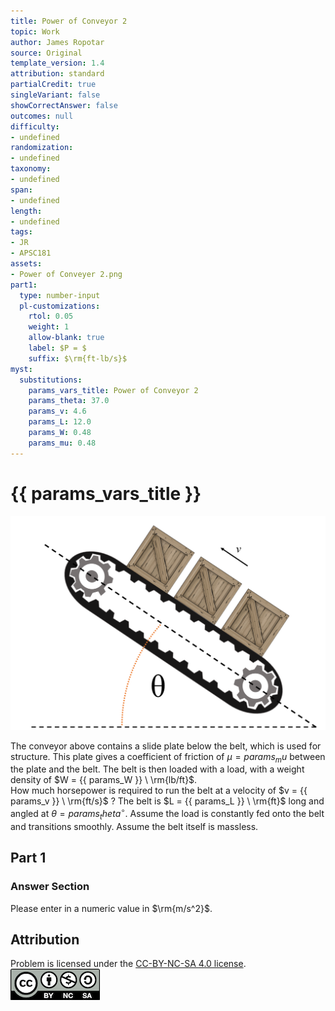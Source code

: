 ```yaml
---
title: Power of Conveyor 2
topic: Work
author: James Ropotar
source: Original
template_version: 1.4
attribution: standard
partialCredit: true
singleVariant: false
showCorrectAnswer: false
outcomes: null
difficulty:
- undefined
randomization:
- undefined
taxonomy:
- undefined
span:
- undefined
length:
- undefined
tags:
- JR
- APSC181
assets:
- Power of Conveyer 2.png
part1:
  type: number-input
  pl-customizations:
    rtol: 0.05
    weight: 1
    allow-blank: true
    label: $P = $
    suffix: $\rm{ft-lb/s}$
myst:
  substitutions:
    params_vars_title: Power of Conveyor 2
    params_theta: 37.0
    params_v: 4.6
    params_L: 12.0
    params_W: 0.48
    params_mu: 0.48
---
```

# {{ params_vars_title }}
<img src="Power of Conveyer 2.png" width=600>

The conveyor above contains a slide plate below the belt, which is used for structure.
This plate gives a coefficient of friction of $\mu = {{ params_mu }}$ between the plate and the belt.
The belt is then loaded with a load, with a weight density of $W = {{ params_W }} \ \rm{lb/ft}$.\
How much horsepower is required to run the belt at a velocity of $v = {{ params_v }} \ \rm{ft/s}$ ?
The belt is $L = {{ params_L }} \ \rm{ft}$ long and angled at $\theta = {{ params_theta }}^{\circ}$.
Assume the load is constantly fed onto the belt and transitions smoothly.
Assume the belt itself is massless.

## Part 1

### Answer Section

Please enter in a numeric value in $\rm{m/s^2}$.

## Attribution

Problem is licensed under the [CC-BY-NC-SA 4.0 license](https://creativecommons.org/licenses/by-nc-sa/4.0/).<br> ![The Creative Commons 4.0 license requiring attribution-BY, non-commercial-NC, and share-alike-SA license.](https://raw.githubusercontent.com/firasm/bits/master/by-nc-sa.png)